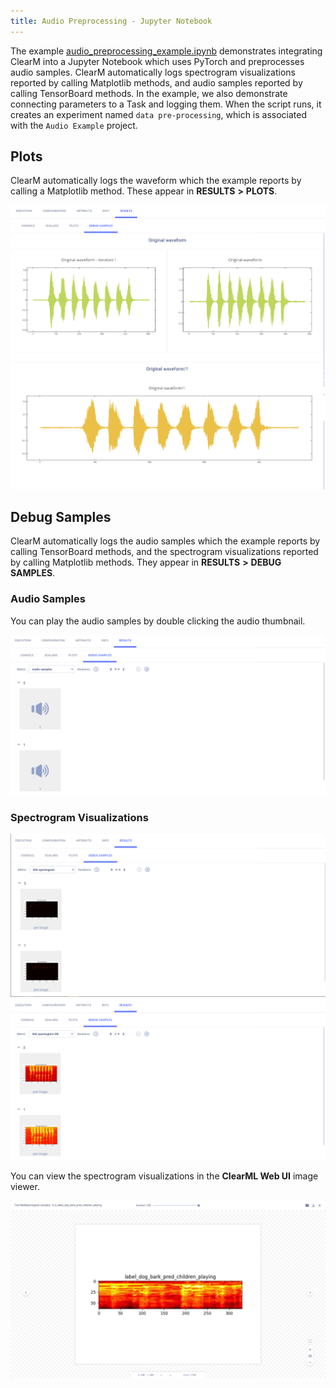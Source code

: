 ```yaml
--- 
title: Audio Preprocessing - Jupyter Notebook
---
```


The example [audio_preprocessing_example.ipynb](https://github.com/allegroai/clearml/blob/master/examples/frameworks/pytorch/notebooks/audio/audio_preprocessing_example.ipynb) 
demonstrates integrating ClearM into a Jupyter Notebook which uses PyTorch and preprocesses audio samples. ClearM automatically logs spectrogram visualizations reported by calling Matplotlib methods, and audio samples reported by calling TensorBoard methods. In the example, we also demonstrate connecting parameters to a Task and logging them. When the script runs, it creates an experiment named `data pre-processing`, which is associated with the `Audio Example` project.

## Plots

ClearM automatically logs the waveform which the example reports by calling a Matplotlib method. These appear in **RESULTS** **>** **PLOTS**.

![image](../../../../../img/examples_audio_preprocessing_example_08.png)

## Debug Samples

ClearM automatically logs the audio samples which the example reports by calling TensorBoard methods, and the spectrogram visualizations reported by calling Matplotlib methods. They appear in **RESULTS** **>** **DEBUG SAMPLES**.

### Audio Samples

You can play the audio samples by double clicking the audio thumbnail.

![image](../../../../../img/examples_audio_preprocessing_example_03.png)

### Spectrogram Visualizations

![image](../../../../../img/examples_audio_preprocessing_example_06.png)
![image](../../../../../img/examples_audio_preprocessing_example_06a.png)

You can view the spectrogram visualizations in the **ClearML Web UI** image viewer.

![image](../../../../../img/examples_audio_preprocessing_example_07.png)